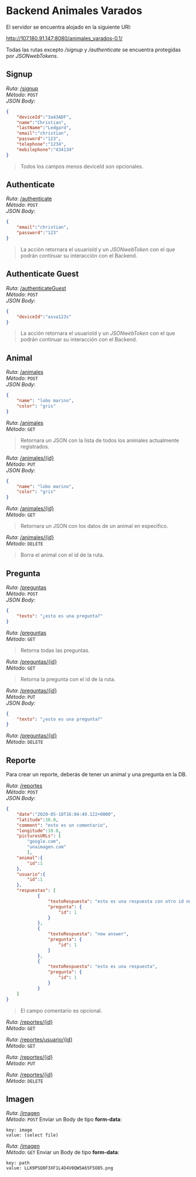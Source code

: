 # Backend Animales Varados

El servidor se encuentra alojado en la siguiente URI:

http://107.180.91.147:8080/animales_varados-0.1/

Todas las rutas excepto */signup* y */authenticate* se encuentra protegidas por *JSONwebTokens*.

## Signup

*Ruta*: [/signup](http://107.180.91.147:8080/animales_varados-0.1/signup)  
*Método*: `POST`  
*JSON Body*:  
```JSON
{
	"deviceId":"3a43ADF",
	"name":"Christian",
	"lastName":"Ledgard",
	"email":"christian",
	"password":"123",
	"telephone":"1234",
	"mobilephone":"434134"
}
```

> Todos los campos menos deviceId son opcionales.

## Authenticate

*Ruta*: [/authenticate](http://107.180.91.147:8080/animales_varados-0.1/authenticate)  
*Método*: `POST`  
*JSON Body*:
```JSON
{
	"email":"christian",
	"password":"123"
}
```
> La acción retornara el usuarioId y un *JSONwebToken* con el que podrán continuar su interacción con el Backend.

## Authenticate Guest

*Ruta*: [/authenticateGuest](http://107.180.91.147:8080/animales_varados-0.1/authenticateGuest)  
*Método*: `POST`  
*JSON Body*:
```JSON
{
	"deviceId":"asva123s"
}
```
> La acción retornara el usuarioId y un *JSONwebToken* con el que podrán continuar su interacción con el Backend.

## Animal

*Ruta*: [/animales](http://107.180.91.147:8080/animales_varados-0.1/animales)  
*Método*: `POST`  
*JSON Body*:
```JSON
{
	"name": "lobo marino",
	"color": "gris"
}
```

*Ruta*: [/animales](http://107.180.91.147:8080/animales_varados-0.1/animales)  
*Método*: `GET`  
> Retornara un JSON con la lista de todos los animales actualmente registrados.

*Ruta*: [/animales/{id}](http://107.180.91.147:8080/animales_varados-0.1/animales/{id})  
*Método*: `PUT`  
*JSON Body*:
```JSON
{
	"name": "lobo marino",
	"color": "gris"
}
```

*Ruta*: [/animales/{id}](http://107.180.91.147:8080/animales_varados-0.1/animales/{id})  
*Método*: `GET`  
> Retornara un JSON con los datos de un animal en especifico.

*Ruta*: [/animales/{id}](http://107.180.91.147:8080/animales_varados-0.1/animales/{id})  
*Método*: `DELETE`  
> Borra el animal con el id de la ruta.

## Pregunta

*Ruta*: [/preguntas](http://107.180.91.147:8080/animales_varados-0.1/preguntas)  
*Método*: `POST`  
*JSON Body*:
```JSON
{
	"texto": "¿esto es una pregunta?"
}
```

*Ruta*: [/preguntas](http://107.180.91.147:8080/animales_varados-0.1/preguntas)  
*Método*: `GET`
> Retorna todas las preguntas.

*Ruta*: [/preguntas/{id}](http://107.180.91.147:8080/animales_varados-0.1/preguntas/{id})  
*Método*: `GET`
> Retorna la pregunta con el id de la ruta.

*Ruta*: [/preguntas/{id}](http://107.180.91.147:8080/animales_varados-0.1/preguntas/{id})  
*Método*: `PUT`  
*JSON Body*:
```JSON
{
	"texto": "¿esto es una pregunta?"
}
```
*Ruta*: [/preguntas/{id}](http://107.180.91.147:8080/animales_varados-0.1/preguntas/{id})  
*Método*: `DELETE`

## Reporte
Para crear un reporte, deberás de tener un animal y una pregunta en la DB.

*Ruta*: [/reportes](http://107.180.91.147:8080/animales_varados-0.1/reportes)  
*Método*: `POST`  
*JSON Body*:
```JSON
{
	"date":"2020-05-18T16:04:49.122+0000",
	"latitude":10.0,
	"comment": "esto es un comentario",
	"longitude":10.0,
	"picturesURLs": [
		"google.com",
		"unaimagen.com"
		],
	"animal":{
		"id":1
	},
	"usuario":{
		"id":1
	},
	"respuestas": [
            {
                "textoRespuesta": "esto es una respuesta con otro id nueva",
                "pregunta": {
                    "id": 1
                }
            },
            {
                "textoRespuesta": "new answer",
                "pregunta": {
                    "id": 1
                }
            },
            {
                "textoRespuesta": "esto es una respuesta",
                "pregunta": {
                    "id": 1
                }
            }
    ]
}
```
> El campo comentario es opcional.

*Ruta*: [/reportes/{id}](http://107.180.91.147:8080/animales_varados-0.1/reportes/{id})  
*Método*: `GET`

*Ruta*: [/reportes/usuario/{id}](http://107.180.91.147:8080/animales_varados-0.1/reportes/usuario/{id})  
*Método*: `GET`

*Ruta*: [/reportes/{id}](http://107.180.91.147:8080/animales_varados-0.1/reportes/{id})  
*Método*: `PUT`

*Ruta*: [/reportes/{id}](http://107.180.91.147:8080/animales_varados-0.1/reportes/{id})  
*Método*: `DELETE`

## Imagen

*Ruta*: [/imagen](http://107.180.91.147:8080/animales_varados-0.1/imagen)  
*Método*: `POST`
Enviar un Body de tipo **form-data**:
```
key: image
value: (select file)
```


*Ruta*: [/imagen](http://107.180.91.147:8080/animales_varados-0.1/imagen)  
*Método*: `GET`
Enviar un Body de tipo **form-data**:
```
key: path
value: LLK9PSQ0F3XF1L4D4V0QW5A65F5O85.png
```
